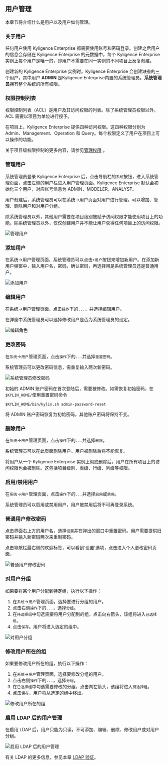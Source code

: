 ## 用户管理

本章节将介绍什么是用户以及用户如何管理。

### 关于用户

任何用户使用 Kyligence Enterprise 都需要使用账号和密码登录。创建之后用户的信息会存储在 Kyligence Enterprise 的元数据中，每个 Kyligence Enterprise 实例上每个用户是唯一的，即用户不需要在同一实例的不同项目上反复创建。

创建新的 Kyligence Enterprise 实例时，Kyligence Enterprise 会创建缺省的三个用户，其中用户 **ADMIN** 是Kyligence Enterprise内置的系统管理员。**系统管理员**拥有整个系统的所有权限。

### 权限控制列表

权限控制列表（ACL）是用户及其访问权限的列表。除了系统管理员权限以外，ACL 需要以项目为单位进行授予。

在项目上，Kyligence Enterprise 提供四种访问权限。这四种权限分别为 Admin、Management、Operation 和 Query。每个权限定义了用户在项目上可以操作的功能。

关于项目级权限控制的更多内容，请参见[管理权限](acl.cn.md) 。

### 管理用户

系统管理员登录 Kyligence Enterprise 后，点击导航栏的`系统`按钮，进入系统管理页面，点击左侧的用户栏进入用户管理页面。Kyligence Enterprise 默认会初始化三个用户，对应帐号信息为 ADMIN，MODELER，ANALYST。

用户创建后，系统管理员可以在系统->用户页面对用户进行管理，可以增加、管理、删除用户和对用户分组。

除系统管理员以外，其他用户需要在项目级别被赋予访问权限才能使用项目上的功能。除系统管理员以外，仅仅创建用户并不能让用户获得任何项目上的访问权限。

![管理用户](images/users/user_w1.png)

### 添加用户

在系统->用户管理页面，系统管理员可以点击`+用户`按钮来增加新用户。在添加新用户弹窗中，输入用户名，密码，确认密码，再选择用是系统管理员还是普通用户。

![添加用户](images/users/user_w2.png)

### 编辑用户

在系统->用户管理页面，点击`操作`下的`...`，并选择编辑用户。

在弹窗中系统管理员可以选择修改用户是否为系统管理员的设定。

![编辑角色](images/users/user_w3.png)

### 更改密码

在`系统`->`用户`管理页面，点击`操作`下的`...`并选择`重置密码`。

系统管理员可以更改密码信息，需重复输入两次新密码。

![系统管理员修改密码](images/users/user_w4.png)

初始的 ADMIN 账户密码在首次登陆后，需要被修改。如需恢复初始密码，在<code>$KYLIN_HOME/</code>使用重置密码命令

```
$KYLIN_HOME/bin/kylin.sh admin-password-reset
```

将 ADMIN 账户密码恢复为初始密码，其他账户密码将保持不变。

### 删除用户

在`系统`->`用户`管理页面，点击`操作`下的`...`并选择`删除`。

系统管理员可以在此页面删除用户。用户被删除后将不能恢复。

将用户从一个 Kyligence Enterprise 实例上彻底删除后，用户在所有项目上的访问权限也会被删除。这包括项目级别、表级、行级、列级等权限。

### 启用/禁用用户

在`系统`->`用户`管理页面，点击`操作`下的`...`并选择`启用`或`禁用`。

系统管理员可以启用或禁用用户，用户被禁用后将不可再登录系统。

### 普通用户修改密码

点击界面右上方的用户名，选择`设置`并在弹出的窗口中重置密码。用户需要提供旧密码并输入新密码两次来重制密码。

点击导航栏最右侧的欢迎标签，可以看到'设置'选项，点击进入个人更改密码页面。

![普通用户修改密码](images/users/user_w5.png)

### 对用户分组

如果要将某个用户分配到特定组，执行以下操作：

1. 在`系统`->`用户`管理页面，选择要进行分组的用户。
2. 点击右侧`操作`下的`...`，选择`分组`。
3. 在`待选择组`中勾选需要将用户分配到的组，点击向右箭头，该组将进入`已选择组`。
4. 点击`保存`。用户将进入选定的组中。

![对用户分组](images/users/user_w6.png)

### 修改用户所在的组

如果要修改用户所在的组，执行以下操作：

1. 在`系统`->`用户`管理页面，选择要修改分组的用户。
2. 点击右侧`操作`下的`...`，选择`分组`。
3. 在`已选择组`中勾选需要修改的分组，点击向左箭头，该组将进入`待选择组`。
4. 点击`保存`，用户将从选定的组中移出。

![修改用户所在的组](images/users/user_w7.png)

### 启用 LDAP 后的用户管理

在启用 LDAP 后，用户只能为只读，不可添加、编辑、删除、修改用户或对用户分组。

![启用 LDAP 后的用户管理](images/users/user_w8.png)

有关 LDAP 的更多信息，参见本章 [LDAP 验证](ldap.cn.md)。
